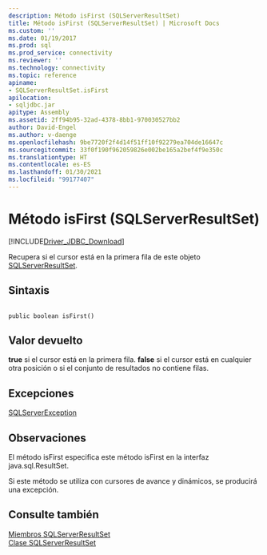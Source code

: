 ```yaml
---
description: Método isFirst (SQLServerResultSet)
title: Método isFirst (SQLServerResultSet) | Microsoft Docs
ms.custom: ''
ms.date: 01/19/2017
ms.prod: sql
ms.prod_service: connectivity
ms.reviewer: ''
ms.technology: connectivity
ms.topic: reference
apiname:
- SQLServerResultSet.isFirst
apilocation:
- sqljdbc.jar
apitype: Assembly
ms.assetid: 2ff94b95-32ad-4378-8bb1-970030527bb2
author: David-Engel
ms.author: v-daenge
ms.openlocfilehash: 9be7720f2f4d14f51ff10f92279ea704de16647c
ms.sourcegitcommit: 33f0f190f962059826e002be165a2bef4f9e350c
ms.translationtype: HT
ms.contentlocale: es-ES
ms.lasthandoff: 01/30/2021
ms.locfileid: "99177407"
---
```

# <a name="isfirst-method-sqlserverresultset"></a>Método isFirst (SQLServerResultSet)
[!INCLUDE[Driver_JDBC_Download](../../../includes/driver_jdbc_download.md)]

  Recupera si el cursor está en la primera fila de este objeto [SQLServerResultSet](../../../connect/jdbc/reference/sqlserverresultset-class.md).  
  
## <a name="syntax"></a>Sintaxis  
  
```  
  
public boolean isFirst()  
```  
  
## <a name="return-value"></a>Valor devuelto  
 **true** si el cursor está en la primera fila. **false** si el cursor está en cualquier otra posición o si el conjunto de resultados no contiene filas.  
  
## <a name="exceptions"></a>Excepciones  
 [SQLServerException](../../../connect/jdbc/reference/sqlserverexception-class.md)  
  
## <a name="remarks"></a>Observaciones  
 El método isFirst especifica este método isFirst en la interfaz java.sql.ResultSet.  
  
 Si este método se utiliza con cursores de avance y dinámicos, se producirá una excepción.  
  
## <a name="see-also"></a>Consulte también  
 [Miembros SQLServerResultSet](../../../connect/jdbc/reference/sqlserverresultset-members.md)   
 [Clase SQLServerResultSet](../../../connect/jdbc/reference/sqlserverresultset-class.md)  
  
  
